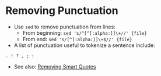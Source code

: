 # Removing Punctuation

- Use `sed` to remove punctuation from lines:
	- From beginning: `sed 's/^[^[:alpha:]]\+//' {file}`
	- From end: `sed 's/[^[:alpha:]]\+$//' {file}`
- A list of punctuation useful to tokenize a sentence include:
```
. ! ? , ; :
```
- See also: [Removing Smart Quotes](../../../../c/c4/c48/c48ff3fd415dadc0d524b473f883fdb9/)
